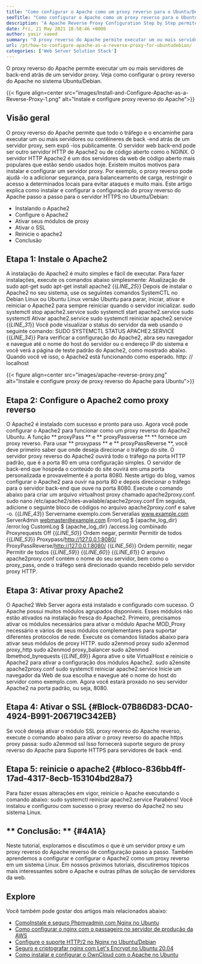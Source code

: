```yaml
---
title: "Como configurar o Apache como um proxy reverso para o Ubuntu/Debian" 
seoTitle: "Como configurar o Apache como um proxy reverso para o Ubuntu/Debian" 
description: "A Apache Reverse Proxy Configuration Step by Step permite que você execute um ou mais servidores de back -end atrás de um servidor proxy com mod_proxy no Ubuntu/Debian Linux." 
date: Fri, 21 May 2021 18:58:46 +0000
author: yasir saeed
summary: "O proxy reverso do Apache permite executar um ou mais servidores de back-end atrás de um servidor proxy. Veja como configurar o proxy reverso do Apache no sistema Ubuntu/Debian." 
url: /pt/how-to-configure-apache-as-a-reverse-proxy-for-ubuntudebian/
categories: ['Web Server Solution Stack']
---
```


O proxy reverso do Apache permite executar um ou mais servidores de back-end atrás de um servidor proxy. Veja como configurar o proxy reverso do Apache no sistema Ubuntu/Debian.

{{< figure align=center src="images/Install-and-Configure-Apache-as-a-Reverse-Proxy-1.png" alt="Instale e configure proxy reverso do Apache">}}


## **Visão geral**
O proxy reverso do Apache permite que todo o tráfego e o encaminhe para executar um ou mais servidores ou contêineres de back -end atrás de um servidor proxy, sem expô -los publicamente. O servidor web back-end pode ser outro servidor HTTP de Apache2 ou de código aberto como o NGINX. O servidor HTTP Apache2 é um dos servidores da web de código aberto mais populares que estão sendo usados ​​hoje.
Existem muitos motivos para instalar e configurar um servidor proxy. Por exemplo, o proxy reverso pode ajudá -lo a adicionar segurança, para balanceamento de carga, restringir o acesso a determinados locais para evitar ataques e muito mais. Este artigo explica como instalar e configurar a configuração do proxy reverso do Apache passo a passo para o servidor HTTPS no Ubuntu/Debian:
  * Instalando o Apache2
  * Configure o Apache2
  * Ativar seus módulos de proxy
  * Ativar o SSL
  * Reinicie o apache2
  * Conclusão

## Etapa 1: Instale o Apache2
A instalação do Apache2 é muito simples e fácil de executar. Para fazer instalações, execute os comandos abaixo simplesmente:
Atualização de sudo apt-get
sudo apt-get install apache2
{{_LINE_25_}}
Depois de instalar o Apache2 no seu sistema, use os seguintes comandos SystemCTL no Debian Linux ou Ubuntu Linux versão Ubuntu para parar, iniciar, ativar e reiniciar o Apache2 para sempre reiniciar quando o servidor inicializar.
sudo systemctl stop apache2.service
sudo systemctl start apache2.service
sudo systemctl Ativar apache2.service
sudo systemctl reiniciar apache2.service
{{_LINE_31_}}
Você pode visualizar o status do servidor da web usando o seguinte comando:
SUDO SYSTEMCTL STATUS APACHE2.SERVICE
{{_LINE_34_}}
Para verificar a configuração do Apache2, abra seu navegador e navegue até o nome do host do servidor ou o endereço IP do sistema e você verá a página de teste padrão do Apache2, como mostrado abaixo. Quando você vê isso, o Apache2 está funcionando como esperado. http: // localhost

{{< figure align=center src="images/apache-reverse-proxy.png" alt="Instale e configure proxy de proxy reverso do Apache para Ubuntu">}}


## Etapa 2: Configure o Apache2 como proxy reverso
O Apache2 é instalado com sucesso e pronto para uso. Agora você pode configurar o Apache2 para funcionar como um proxy reverso do Apache2 Ubuntu. A função ** proxyPass ** e ** proxyPassverse ** ** fornece um proxy reverso. Para usar ** proxypass ** e ** proxyPassReverse **, você deve primeiro saber que onde deseja direcionar o tráfego do site.
O servidor proxy reverso do Apache2 ouvirá todo o tráfego na porta HTTP padrão, que é a porta 80 em uma configuração simples. O servidor de back-end que hospeda o conteúdo do site ouvirá em uma porta personalizada e provavelmente é a porta 8080.
Neste artigo do blog, vamos configurar o Apache2 para ouvir na porta 80 e depois direcionar o tráfego para o servidor back-end que ouve na porta 8080. Execute o comando abaixo para criar um arquivo virtualhost proxy chamado apache2proxy.conf.
sudo nano /etc/apache2/sites-available/apache2proxy.conf
Em seguida, adicione o seguinte bloco de códigos no arquivo apache2proxy.conf e salve -o.
{{_LINE_43_}}
        Servername exemplo.com
        Serveralias www.example.com
        ServerAdmin webmaster@example.com
        ErrorLog $ {apache_log_dir} /error.log
        CustomLog $ {apache_log_dir} /access.log combinado
        Proxyrequests Off
{{_LINE_50_}}
          Ordem negar, permitir
          Permitir de todos
{{_LINE_53_}}
        Proxypass/http://127.0.0.1:8080/
        ProxyPassReverse/http://127.0.0.1:8080/
{{_LINE_56_}}
          Ordem permitir, negar
          Permitir de todos
{{_LINE_59_}}
{{_LINE_60_}}
{{_LINE_61_}}
O arquivo apache2proxy.conf contém o nome do seu servidor, bem como o proxy_pass, onde o tráfego será direcionado quando recebido pelo servidor proxy HTTP.

## Etapa 3: Ativar proxy Apache2
O Apache2 Web Server agora está instalado e configurado com sucesso. O Apache possui muitos módulos agrupados disponíveis. Esses módulos não estão ativados na instalação fresca do Apache2. Primeiro, precisamos ativar os módulos necessários para ativar o módulo Apache MOD_Proxy necessário e vários de seus módulos complementares para suportar diferentes protocolos de rede. Execute os comandos listados abaixo para ativar seus módulos de proxy HTTP.
sudo a2enmod proxy
sudo a2enmod proxy_http
sudo a2enmod proxy_balancer
sudo a2enmod lbmethod_byrequests
{{_LINE_69_}}
Agora ative o site VirtualHost e reinicie o Apache2 para ativar a configuração dos módulos Apache2.
sudo a2ensite apache2proxy.conf
sudo systemctl reiniciar apache2.service
Inicie um navegador da Web de sua escolha e navegue até o nome do host do servidor como exemplo.com. Agora você estará proxado no seu servidor Apache2 na porta padrão, ou seja, 8080.

## Etapa 4: Ativar o SSL {#Block-07B86D83-DCA0-4924-B991-206719C342EB}
Se você deseja ativar o módulo SSL proxy reverso do Apache reverso, execute o comando abaixo para ativar o proxy reverso do apache https proxy passa:
sudo a2enmod ssl
Isso fornecerá suporte seguro de proxy reverso do Apache para Suporte HTTPS para servidores de back -end.

## Etapa 5: reinicie o apache2 {#bloco-836bb4ff-17ad-4317-8ecb-153104bd28a7}
Para fazer essas alterações em vigor, reinicie o Apache executando o comando abaixo:
sudo systemctl reiniciar apache2.service
Parabéns! Você instalou e configurou com sucesso o proxy reverso do Apache2 no seu sistema Linux.

## ** Conclusão: ** {#4A1A}
Neste tutorial, exploramos e discutimos o que é um servidor proxy e um proxy reverso do Apache reverso de configuração passo a passo. Também aprendemos a configurar e configurar o Apache2 como um proxy reverso em um sistema Linux. Em nossos próximos tutoriais, discutiremos tópicos mais interessantes sobre o Apache e outras pilhas de solução de servidores da web.

## Explore
Você também pode gostar dos artigos mais relacionados abaixo:
  * [Como][1][Instale e seguro Phpmyadmin com Nginx no Ubuntu][2]
  * [Como configurar o nginx com o passageiro no servidor de produção da AWS][3]
  * [Configure o suporte HTTP/2 no Nginx no Ubuntu/Debian][4]
  * [Seguro e criptografar nginx com Let's Encrypt no Ubuntu 20.04][5]
  * [Como instalar e configurar o OwnCloud com o Apache no Ubuntu][6]

  
[1]: https://blog.containerize.com/web-server-solution-stack/pt/how-to-configure-apache-as-a-reverse-proxy-for-ubuntudebian/
[2]: https://blog.containerize.com/web-server-solution-stack/how-to-install-and-secure-phpmyadmin-with-nginx-on-ubuntu/
[3]: https://blog.containerize.com/web-server-solution-stack/how-to-setup-nginx-with-passenger-on-aws-production-server/
[4]: https://blog.containerize.com/web-server-solution-stack/how-to-configure-http2-support-in-nginx-on-ubuntudebian/
[5]: https://blog.containerize.com/web-server-solution-stack/how-to-secure-nginx-with-letsencrypt-on-ubuntu-20-04/
[6]: https://blog.containerize.com/backup-and-sync-software/how-to-install-and-configure-owncloud-with-apache-on-ubuntu/
